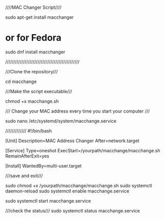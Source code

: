 ////MAC Changer Script////

sudo apt-get install macchanger
# or for Fedora
sudo dnf install macchanger

//////////////////////////////////////////////

///Clone the repository///

cd macchange

///Make the script executable///

chmod +x macchange.sh

/// Change your MAC address every time you start your computer ///

sudo nano /etc/systemd/system/macchange.service

/////////////
#!/bin/bash

[Unit]
Description=MAC Address Changer
After=network.target

[Service]
Type=oneshot
ExecStart=/yourpath/macchange/macchange.sh
RemainAfterExit=yes

[Install]
WantedBy=multi-user.target

///save and exit///

sudo chmod +x /yourpath/macchange/macchange.sh
sudo systemctl daemon-reload
sudo systemctl enable macchange.service

sudo systemctl start macchange.service

///check the status///
sudo systemctl status macchange.service




